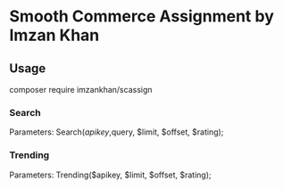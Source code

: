 # Smooth Commerce Assignment by Imzan Khan

## Usage

composer require imzankhan/scassign

### Search 

Parameters: Search($apikey,$query, $limit, $offset, $rating);

### Trending 

Parameters: Trending($apikey, $limit, $offset, $rating);
